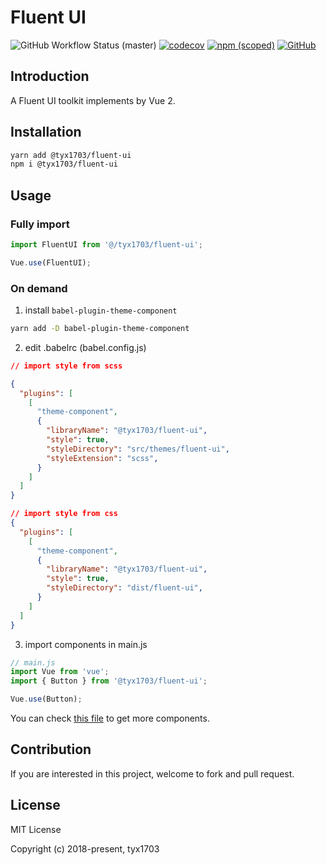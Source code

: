 # Fluent UI

![GitHub Workflow Status (master)](https://img.shields.io/github/workflow/status/YanxinTang/fluent-ui/Build/master)
[![codecov](https://codecov.io/gh/YanxinTang/fluent-ui/branch/master/graph/badge.svg)](https://codecov.io/gh/YanxinTang/fluent-ui)
[![npm (scoped)](https://img.shields.io/npm/v/@tyx1703/fluent-ui)](https://www.npmjs.com/package/@tyx1703/fluent-ui)
[![GitHub](https://img.shields.io/github/license/YanxinTang/fluent-ui)](https://github.com/YanxinTang/fluent-ui/blob/master/LICENSE)

## Introduction

A Fluent UI toolkit implements by Vue 2.

## Installation

```sh
yarn add @tyx1703/fluent-ui
npm i @tyx1703/fluent-ui
```

## Usage

### Fully import

```js
import FluentUI from '@/tyx1703/fluent-ui';

Vue.use(FluentUI);
```

### On demand

1. install `babel-plugin-theme-component`

```bash
yarn add -D babel-plugin-theme-component
```

2. edit .babelrc (babel.config.js)

```json
// import style from scss

{
  "plugins": [
    [
      "theme-component", 
      {
        "libraryName": "@tyx1703/fluent-ui",
        "style": true,
        "styleDirectory": "src/themes/fluent-ui",
        "styleExtension": "scss",
      }
    ]
  ]
}

// import style from css
{
  "plugins": [
    [
      "theme-component", 
      {
        "libraryName": "@tyx1703/fluent-ui",
        "style": true,
        "styleDirectory": "dist/fluent-ui",
      }
    ]
  ]
}
```

3. import components in main.js

```js
// main.js
import Vue from 'vue';
import { Button } from '@tyx1703/fluent-ui';

Vue.use(Button);
```

You can check [this file](https://github.com/YanxinTang/fluent-ui/blob/master/components.json) to get more components.

## Contribution

If you are interested in this project, welcome to fork and pull request.

## License

MIT License

Copyright (c) 2018-present, tyx1703